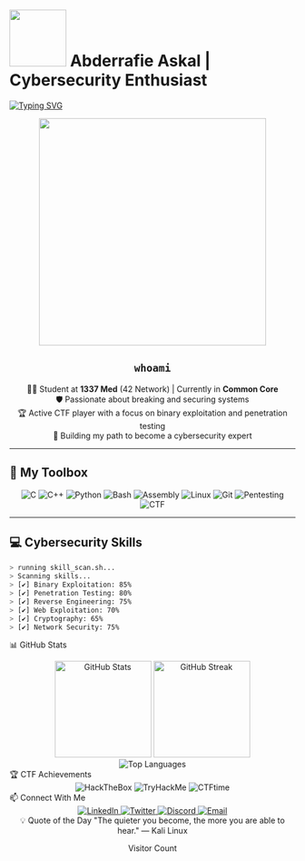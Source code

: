 # <img src="https://media.giphy.com/media/M9gbBd9nbDrOTu1Mqx/giphy.gif" width="100"/> Abderrafie Askal | Cybersecurity Enthusiast

[![Typing SVG](https://readme-typing-svg.herokuapp.com?font=JetBrains+Mono&color=39FF14&size=30&center=true&vCenter=true&width=600&height=100&lines=Cybersecurity+Student;CTF+Player;Penetration+Tester;Binary+Exploitation+Specialist;Future+Security+Expert)](https://git.io/typing-svg)

<div align="center">
  <img src="https://i.imgur.com/8MupZHY.gif" width="400px"/>
  <br>

  ## `whoami`
  
  👨‍💻 Student at **1337 Med** (42 Network) | Currently in **Common Core**<br>
  🛡️ Passionate about breaking and securing systems<br>
  🏆 Active CTF player with a focus on binary exploitation and penetration testing<br>
  🔐 Building my path to become a cybersecurity expert<br>
</div>

---

## 🧰 My Toolbox

<div align="center">
  <img src="https://img.shields.io/badge/C-00599C?style=for-the-badge&logo=c&logoColor=white" alt="C"/>
  <img src="https://img.shields.io/badge/C++-00599C?style=for-the-badge&logo=c%2B%2B&logoColor=white" alt="C++"/>
  <img src="https://img.shields.io/badge/Python-3776AB?style=for-the-badge&logo=python&logoColor=white" alt="Python"/>
  <img src="https://img.shields.io/badge/Bash-4EAA25?style=for-the-badge&logo=gnu-bash&logoColor=white" alt="Bash"/>
  <img src="https://img.shields.io/badge/Assembly-654FF0?style=for-the-badge&logo=assemblyscript&logoColor=white" alt="Assembly"/>
  <img src="https://img.shields.io/badge/Linux-FCC624?style=for-the-badge&logo=linux&logoColor=black" alt="Linux"/>
  <img src="https://img.shields.io/badge/Git-F05032?style=for-the-badge&logo=git&logoColor=white" alt="Git"/>
  <img src="https://img.shields.io/badge/Pentesting-000000?style=for-the-badge&logo=kalilinux&logoColor=white" alt="Pentesting"/>
  <img src="https://img.shields.io/badge/CTF-FFD43B?style=for-the-badge&logo=hackthebox&logoColor=black" alt="CTF"/>
</div>

---

## 💻 Cybersecurity Skills
```bash
> running skill_scan.sh...
> Scanning skills...
> [✔] Binary Exploitation: 85%
> [✔] Penetration Testing: 80%
> [✔] Reverse Engineering: 75%
> [✔] Web Exploitation: 70%
> [✔] Cryptography: 65%
> [✔] Network Security: 75%
```
📊 GitHub Stats
<div align="center"> <img src="https://github-readme-stats.vercel.app/api?username=aabderrafie&show_icons=true&theme=dark&title_color=39FF14&text_color=ffffff&icon_color=39FF14&ring_color=39FF14" alt="GitHub Stats" height="170"/> <img src="https://github-readme-streak-stats.herokuapp.com/?user=aabderrafie&theme=dark&ring=39FF14&fire=39FF14&currStreakLabel=39FF14" alt="GitHub Streak" height="170"/> </div><div align="center"> <img src="https://github-readme-stats.vercel.app/api/top-langs/?username=aabderrafie&theme=dark&layout=compact&title_color=39FF14" alt="Top Languages"/> </div>
🏆 CTF Achievements
<div align="center"> <img src="https://img.shields.io/badge/HackTheBox-9FEF00?style=for-the-badge&logo=hackthebox&logoColor=black" alt="HackTheBox"/> <img src="https://img.shields.io/badge/TryHackMe-212C42?style=for-the-badge&logo=tryhackme&logoColor=white" alt="TryHackMe"/> <img src="https://img.shields.io/badge/CTFtime-FFD43B?style=for-the-badge&logo=ctftime&logoColor=black" alt="CTFtime"/> </div>
📫 Connect With Me
<div align="center"> <a href="https://www.linkedin.com/in/your-linkedin/"> <img src="https://img.shields.io/badge/LinkedIn-0A66C2?style=for-the-badge&logo=linkedin&logoColor=white" alt="LinkedIn"/> </a> <a href="https://twitter.com/your-twitter"> <img src="https://img.shields.io/badge/Twitter-1DA1F2?style=for-the-badge&logo=twitter&logoColor=white" alt="Twitter"/> </a> <a href="https://discordapp.com/users/your-discord-id"> <img src="https://img.shields.io/badge/Discord-5865F2?style=for-the-badge&logo=discord&logoColor=white" alt="Discord"/> </a> <a href="mailto:your.email@example.com"> <img src="https://img.shields.io/badge/Email-D14836?style=for-the-badge&logo=gmail&logoColor=white" alt="Email"/> </a> </div>
<div align="center">
💡 Quote of the Day
"The quieter you become, the more you are able to hear." — Kali Linux

Visitor Count

</div> 
